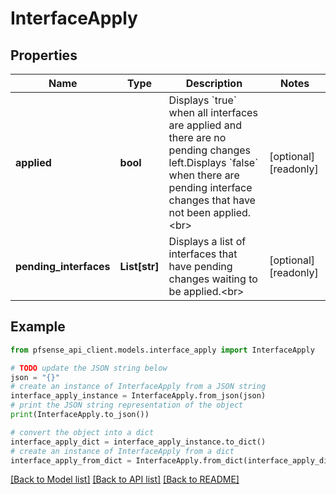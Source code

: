 # InterfaceApply


## Properties

Name | Type | Description | Notes
------------ | ------------- | ------------- | -------------
**applied** | **bool** | Displays &#x60;true&#x60; when all interfaces are applied and there are no pending changes left.Displays &#x60;false&#x60; when there are pending interface changes that have not been applied.&lt;br&gt; | [optional] [readonly] 
**pending_interfaces** | **List[str]** | Displays a list of interfaces that have pending changes waiting to be applied.&lt;br&gt; | [optional] [readonly] 

## Example

```python
from pfsense_api_client.models.interface_apply import InterfaceApply

# TODO update the JSON string below
json = "{}"
# create an instance of InterfaceApply from a JSON string
interface_apply_instance = InterfaceApply.from_json(json)
# print the JSON string representation of the object
print(InterfaceApply.to_json())

# convert the object into a dict
interface_apply_dict = interface_apply_instance.to_dict()
# create an instance of InterfaceApply from a dict
interface_apply_from_dict = InterfaceApply.from_dict(interface_apply_dict)
```
[[Back to Model list]](../README.md#documentation-for-models) [[Back to API list]](../README.md#documentation-for-api-endpoints) [[Back to README]](../README.md)


